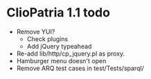 # ClioPatria 1.1 todo

 - Remove YUI?
   - Check plugins
   - Add jQuery typeahead
 - Re-add lib/http/cp_jquery.pl as proxy.
 - Hamburger menu doesn't open
 - Remove ARQ test cases in test/Tests/sparql/
